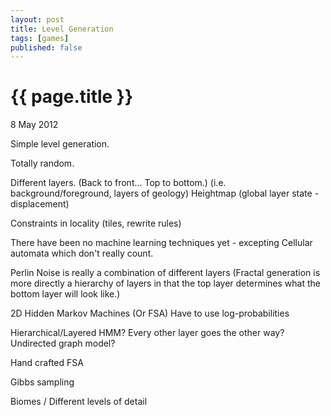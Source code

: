 ```yaml
---
layout: post
title: Level Generation
tags: [games]
published: false
---
```


{{ page.title }}
================
<p class="meta">8 May 2012</p>

Simple level generation.

Totally random.

Different layers. (Back to front... Top to bottom.)
(i.e. background/foreground, layers of geology)
Heightmap (global layer state - displacement)

Constraints in locality (tiles, rewrite rules)

There have been no machine learning techniques yet - excepting Cellular automata which don't really count.

Perlin Noise is really a combination of different layers
(Fractal generation is more directly a hierarchy of layers in that the top layer determines what the bottom layer will look like.)

2D Hidden Markov Machines (Or FSA)
Have to use log-probabilities

Hierarchical/Layered HMM? Every other layer goes the other way? Undirected graph model?

Hand crafted FSA

Gibbs sampling

Biomes / Different levels of detail
